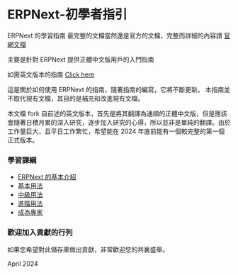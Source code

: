 # ERPNext-初學者指引
ERPNext 的學習指南
最完整的文檔當然還是官方的文檔，完整而詳細的內容請 [官網文檔](https://docs.erpnext.com/docs/user/manual/en/introduction/)

主要是針對 ERPNext 提供正體中文版用戶的入門指南

如需英文版本的指南 [Click here](https://github.com/sihaysistema/ERPNext-Guide/)

這是關於如何使用 ERPNext 的指南，隨著指南的編寫，它將不斷更新。
本指南並不取代現有文檔，其目的是補充和改進現有文檔。

本文檔 fork 自前述的英文版本，首先是將其翻譯為通順的正體中文版，但是應該會隨著日積月累的深入研究，逐步加入研究的心得，所以並非是單純的翻譯。由於工作量巨大，且平日工作繁忙，希望能在 2024 年底前能有一個較完整的第一個正式版本。

### 學習課綱
* [ERPNext 的基本介紹](/Home/Level0/0.md)
* [基本用法](/Home/Level1/1.md)
* [中級用法](/Home/Level2/2.md)
* [進階用法](/Home/Level3/2.md)
* [成為專家](/Home/Level4/4.md)

### 歡迎加入貢獻的行列
如果您希望對此儲存庫做出貢獻，非常歡迎您的共襄盛舉。

April 2024
